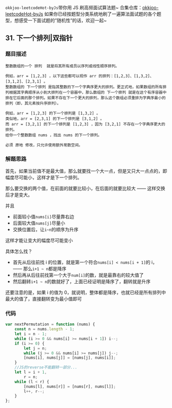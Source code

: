 `okkjoo-leetcodeHot-byJs`带你用 JS 刷高频面试算法题~ 合集仓库：[okkjoo-leetcodeHot-byJs](https://github.com/okkjoo/okkjoo-leetcodeHot-byJs)
如果你已经按题型分类系统地刷了一遍算法面试题的各个题型，想感受一下面试题的”随机性”的话，欢迎一起~

## 31. 下一个排列|双指针

### 题目描述

```
整数数组的一个 排列  就是将其所有成员以序列或线性顺序排列。

例如，arr = [1,2,3] ，以下这些都可以视作 arr 的排列：[1,2,3]、[1,3,2]、[3,1,2]、[2,3,1] 。
整数数组的 下一个排列 是指其整数的下一个字典序更大的排列。更正式地，如果数组的所有排列根据其字典顺序从小到大排列在一个容器中，那么数组的 下一个排列 就是在这个有序容器中排在它后面的那个排列。如果不存在下一个更大的排列，那么这个数组必须重排为字典序最小的排列（即，其元素按升序排列）。

例如，arr = [1,2,3] 的下一个排列是 [1,3,2] 。
类似地，arr = [2,3,1] 的下一个排列是 [3,1,2] 。
而 arr = [3,2,1] 的下一个排列是 [1,2,3] ，因为 [3,2,1] 不存在一个字典序更大的排列。
给你一个整数数组 nums ，找出 nums 的下一个排列。

必须 原地 修改，只允许使用额外常数空间。
```

### 解题思路

首先，如果当前值不是最大值，那么就要找一个大一点，但是又只大一点点的，即幅度尽可能小，这样才是下一个排列。

那么要交换的两个值，在前面的就要比较小，在后面的就要比较大 —— 这样交换后才是变大。

并且

- 前面较小值`nums[i]`尽量靠右边
- 后面较大值`nums[j]`尽量小
- 交换位置后，让`i~n`的顺序为升序

这样才能让变大的幅度尽可能变小

具体怎么找？

- 首先从后往前找 i 的位置，就是第一个符合`nums[i] < nums[i + 1]`的 i， —— 那么`i+1 ~ n`都是降序
- 然后再从后往前找第一个大于`num[i]`的数，就是最靠右的较大值了
- 然后翻转`i+1 ~ n`的数就好了，上面已经证明是降序了，翻转就是升序

还要注意的是，如果 i 的值为 0，就说明，整体都是降序，也就已经是所有排列中最大的值了，直接翻转变为最小值即可

### 代码

```js
var nextPermutation = function (nums) {
	const n = nums.length - 1;
	let i = n - 1;
	while (i >= 0 && nums[i] >= nums[i + 1]) i--;
	if (i >= 0) {
		let j = n;
		while (j >= 0 && nums[i] >= nums[j]) j--;
		[nums[i], nums[j]] = [nums[j], nums[i]];
	}
	//JS的reverse不能翻转一部分...
	let l = i + 1,
		r = n;
	while (l < r) {
		[nums[l], nums[r]] = [nums[r], nums[l]];
		l++, r--;
	}
};
```
